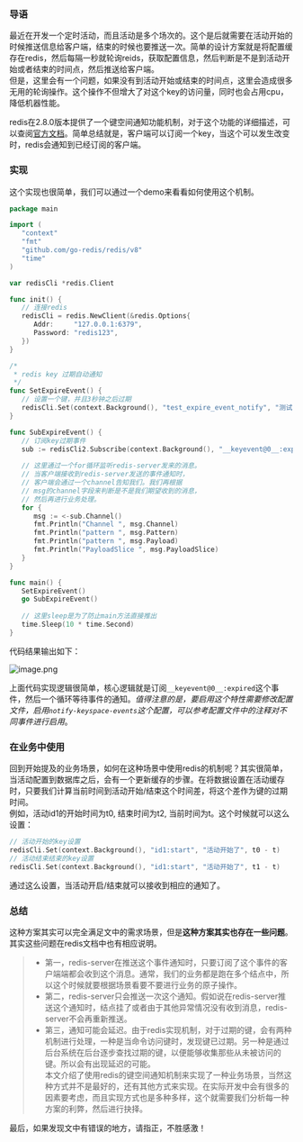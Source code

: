 ### 导语

最近在开发一个定时活动，而且活动是多个场次的。这个是后就需要在活动开始的时候推送信息给客户端，结束的时候也要推送一次。简单的设计方案就是将配置缓存在redis，然后每隔一秒就轮询reids，获取配置信息，然后判断是不是到活动开始或者结束的时间点，然后推送给客户端。   
但是，这里会有一个问题，如果没有到活动开始或结束的时间点，这里会造成很多无用的轮询操作。这个操作不但增大了对这个key的访问量，同时也会占用cpu，降低机器性能。   
   
 redis在2.8.0版本提供了一个键空间通知功能机制，对于这个功能的详细描述，可以查阅[官方文档](https://redis.io/topics/notifications)。简单总结就是，客户端可以订阅一个key，当这个可以发生改变时，redis会通知到已经订阅的客户端。
    
### 实现
这个实现也很简单，我们可以通过一个demo来看看如何使用这个机制。

```go
package main

import (
   "context"
   "fmt"
   "github.com/go-redis/redis/v8"
   "time"
)

var redisCli *redis.Client

func init() {
   // 连接redis
   redisCli = redis.NewClient(&redis.Options{
      Addr:     "127.0.0.1:6379",
      Password: "redis123",
   })
}

/*
 * redis key 过期自动通知
 */
func SetExpireEvent() {
   // 设置一个键，并且3秒钟之后过期
   redisCli.Set(context.Background(), "test_expire_event_notify", "测试键值过期通知", 3*time.Second)
}

func SubExpireEvent() {
   // 订阅key过期事件
   sub := redisCli2.Subscribe(context.Background(), "__keyevent@0__:expired")
   
   // 这里通过一个for循环监听redis-server发来的消息。
   // 当客户端接收到redis-server发送的事件通知时，
   // 客户端会通过一个channel告知我们。我们再根据
   // msg的channel字段来判断是不是我们期望收到的消息，
   // 然后再进行业务处理。
   for {
      msg := <-sub.Channel()
      fmt.Println("Channel ", msg.Channel)
      fmt.Println("pattern ", msg.Pattern)
      fmt.Println("pattern ", msg.Payload)
      fmt.Println("PayloadSlice ", msg.PayloadSlice)
   }
}

func main() {
   SetExpireEvent()
   go SubExpireEvent()
   
   // 这里sleep是为了防止main方法直接推出
   time.Sleep(10 * time.Second)
}
```
代码结果输出如下：  

![image.png](https://p3-juejin.byteimg.com/tos-cn-i-k3u1fbpfcp/4d7cf7c749e641a2a7fc91c0215b90de~tplv-k3u1fbpfcp-watermark.image)

上面代码实现逻辑很简单，核心逻辑就是订阅`__keyevent@0__:expired`这个事件，然后一个循环等待事件的通知。**值得注意的是，要启用这个特性需要修改配置文件，启用`notify-keyspace-events`这个配置*，可以参考配置文件中的注释对不同事件进行启用*。


### 在业务中使用 

回到开始提及的业务场景，如何在这种场景中使用redis的机制呢？其实很简单，当活动配置到数据库之后，会有一个更新缓存的步骤。在将数据设置在活动缓存时，只要我们计算当前时间到活动开始/结束这个时间差，将这个差作为键的过期时间。   
例如，活动id1的开始时间为t0, 结束时间为t2, 当前时间为t。这个时候就可以这么设置：   
```go
// 活动开始的key设置
redisCli.Set(context.Background(), "id1:start", "活动开始了", t0 - t)
// 活动结束结束的key设置
redisCli.Set(context.Background(), "id1:start", "活动开始了", t1 - t)
```
通过这么设置，当活动开启/结束就可以接收到相应的通知了。

### 总结  
这种方案其实可以完全满足文中的需求场景，但是**这种方案其实也存在一些问题**。其实这些问题在redis文档中也有相应说明。    
>* 第一，redis-server在推送这个事件通知时，只要订阅了这个事件的客户端端都会收到这个消息。通常，我们的业务都是跑在多个结点中，所以这个时候就要根据场景看要不要进行业务的原子操作。   
>* 第二，redis-server只会推送一次这个通知。假如说在redis-server推送这个通知时，结点挂了或者由于其他异常情况没有收到消息，redis-server不会再重新推送。
>* 第三，通知可能会延迟。由于redis实现机制，对于过期的键，会有两种机制进行处理，一种是当命令访问键时，发现键已过期。另一种是通过后台系统在后台逐步查找过期的键，以便能够收集那些从未被访问的键。所以会有出现延迟的可能。   
本文介绍了使用redis的键空间通知机制来实现了一种业务场景，当然这种方式并不是最好的，还有其他方式来实现。在实际开发中会有很多的因素要考虑，而且实现方式也是多种多样，这个就需要我们分析每一种方案的利弊，然后进行抉择。   
   
最后，如果发现文中有错误的地方，请指正，不胜感激！



